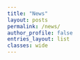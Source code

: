 ```yaml
---
title: "News"
layout: posts
permalink: /news/
author_profile: false
entries_layout: list
classes: wide
---
```

